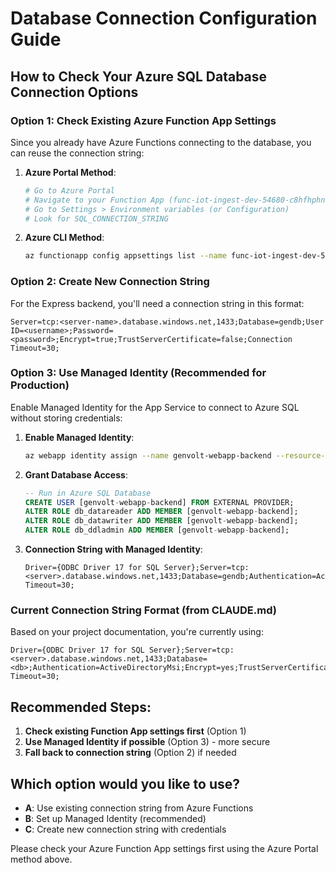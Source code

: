 # Database Connection Configuration Guide

## How to Check Your Azure SQL Database Connection Options

### Option 1: Check Existing Azure Function App Settings
Since you already have Azure Functions connecting to the database, you can reuse the connection string:

1. **Azure Portal Method**:
   ```bash
   # Go to Azure Portal
   # Navigate to your Function App (func-iot-ingest-dev-54680-c8hfhphngaa9h5f3)
   # Go to Settings > Environment variables (or Configuration)
   # Look for SQL_CONNECTION_STRING
   ```

2. **Azure CLI Method**:
   ```bash
   az functionapp config appsettings list --name func-iot-ingest-dev-54680-c8hfhphngaa9h5f3 --resource-group <your-resource-group> --query "[?name=='SQL_CONNECTION_STRING']"
   ```

### Option 2: Create New Connection String
For the Express backend, you'll need a connection string in this format:

```
Server=tcp:<server-name>.database.windows.net,1433;Database=gendb;User ID=<username>;Password=<password>;Encrypt=true;TrustServerCertificate=false;Connection Timeout=30;
```

### Option 3: Use Managed Identity (Recommended for Production)
Enable Managed Identity for the App Service to connect to Azure SQL without storing credentials:

1. **Enable Managed Identity**:
   ```bash
   az webapp identity assign --name genvolt-webapp-backend --resource-group <your-resource-group>
   ```

2. **Grant Database Access**:
   ```sql
   -- Run in Azure SQL Database
   CREATE USER [genvolt-webapp-backend] FROM EXTERNAL PROVIDER;
   ALTER ROLE db_datareader ADD MEMBER [genvolt-webapp-backend];
   ALTER ROLE db_datawriter ADD MEMBER [genvolt-webapp-backend];
   ALTER ROLE db_ddladmin ADD MEMBER [genvolt-webapp-backend];
   ```

3. **Connection String with Managed Identity**:
   ```
   Driver={ODBC Driver 17 for SQL Server};Server=tcp:<server>.database.windows.net,1433;Database=gendb;Authentication=ActiveDirectoryMsi;Encrypt=yes;TrustServerCertificate=no;Connection Timeout=30;
   ```

### Current Connection String Format (from CLAUDE.md)
Based on your project documentation, you're currently using:
```
Driver={ODBC Driver 17 for SQL Server};Server=tcp:<server>.database.windows.net,1433;Database=<db>;Authentication=ActiveDirectoryMsi;Encrypt=yes;TrustServerCertificate=no;Connection Timeout=30;
```

## Recommended Steps:
1. **Check existing Function App settings first** (Option 1)
2. **Use Managed Identity if possible** (Option 3) - more secure
3. **Fall back to connection string** (Option 2) if needed

## Which option would you like to use?
- **A**: Use existing connection string from Azure Functions
- **B**: Set up Managed Identity (recommended)  
- **C**: Create new connection string with credentials

Please check your Azure Function App settings first using the Azure Portal method above.